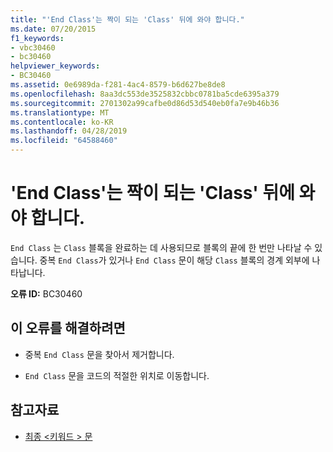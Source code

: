 ```yaml
---
title: "'End Class'는 짝이 되는 'Class' 뒤에 와야 합니다."
ms.date: 07/20/2015
f1_keywords:
- vbc30460
- bc30460
helpviewer_keywords:
- BC30460
ms.assetid: 0e6989da-f281-4ac4-8579-b6d627be8de8
ms.openlocfilehash: 8aa3dc553de3525832cbbc0781ba5cde6395a379
ms.sourcegitcommit: 2701302a99cafbe0d86d53d540eb0fa7e9b46b36
ms.translationtype: MT
ms.contentlocale: ko-KR
ms.lasthandoff: 04/28/2019
ms.locfileid: "64588460"
---
```

# <a name="end-class-must-be-preceded-by-a-matching-class"></a>'End Class'는 짝이 되는 'Class' 뒤에 와야 합니다.
`End Class` 는 `Class` 블록을 완료하는 데 사용되므로 블록의 끝에 한 번만 나타날 수 있습니다. 중복 `End Class`가 있거나 `End Class` 문이 해당 `Class` 블록의 경계 외부에 나타납니다.  
  
 **오류 ID:** BC30460  
  
## <a name="to-correct-this-error"></a>이 오류를 해결하려면  
  
- 중복 `End Class` 문을 찾아서 제거합니다.  
  
- `End Class` 문을 코드의 적절한 위치로 이동합니다.  
  
## <a name="see-also"></a>참고자료

- [최종 \<키워드 > 문](../../visual-basic/language-reference/statements/end-keyword-statement.md)
